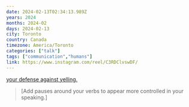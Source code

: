 ```yaml
---
date: 2024-02-13T02:34:13.989Z
years: 2024
months: 2024-02
days: 2024-02-13
city: Toronto
country: Canada
timezone: America/Toronto
categories: ["talk"]
tags: ["communication","humans"]
link: https://www.instagram.com/reel/C3RDClvswDF/
---
```

[your defense against yelling.](https://www.instagram.com/reel/C3RDClvswDF/)

> [Add pauses around your verbs to appear more controlled in your speaking.]
